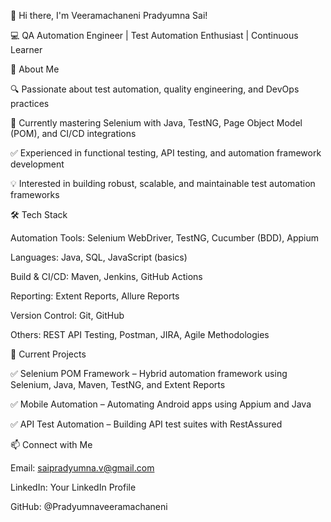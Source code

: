 👋 Hi there, I'm Veeramachaneni Pradyumna Sai!

💻 QA Automation Engineer | Test Automation Enthusiast | Continuous Learner

🚀 About Me

🔍 Passionate about test automation, quality engineering, and DevOps practices

🌱 Currently mastering Selenium with Java, TestNG, Page Object Model (POM), and CI/CD integrations

✅ Experienced in functional testing, API testing, and automation framework development

💡 Interested in building robust, scalable, and maintainable test automation frameworks

🛠 Tech Stack

Automation Tools: Selenium WebDriver, TestNG, Cucumber (BDD), Appium

Languages: Java, SQL, JavaScript (basics)

Build & CI/CD: Maven, Jenkins, GitHub Actions

Reporting: Extent Reports, Allure Reports

Version Control: Git, GitHub

Others: REST API Testing, Postman, JIRA, Agile Methodologies

📌 Current Projects

✅ Selenium POM Framework – Hybrid automation framework using Selenium, Java, Maven, TestNG, and Extent Reports

✅ Mobile Automation – Automating Android apps using Appium and Java

✅ API Test Automation – Building API test suites with RestAssured

📫 Connect with Me

Email: saipradyumna.v@gmail.com

LinkedIn: Your LinkedIn Profile

GitHub: @Pradyumnaveeramachaneni

<!---
Pradyumnaveeramachaneni/Pradyumnaveeramachaneni is a ✨ special ✨ repository because its `README.md` (this file) appears on your GitHub profile.
You can click the Preview link to take a look at your changes.
--->

